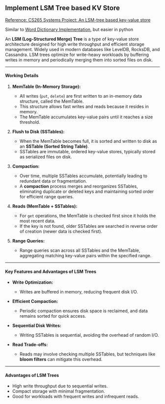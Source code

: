 ## Implement LSM Tree based KV Store

[Reference: CS265 Systems Project: An LSM-tree based key-value store](http://daslab.seas.harvard.edu/classes/cs265/project.html) <br>

Similar to [Word Dictionary Implementation](../28-word-dictionary-csv/), but easier in python<br>

An **LSM (Log-Structured Merge) Tree** is a type of key-value store architecture designed for high write throughput and efficient storage management. Widely used in modern databases like LevelDB, RocksDB, and Cassandra. LSM trees optimize for write-heavy workloads by buffering writes in memory and periodically merging them into sorted files on disk.

---

#### Working Details

1. **MemTable (In-Memory Storage):**
   - All writes (`put`, `delete`) are first written to an in-memory data structure, called the MemTable.
   - This structure allows fast writes and reads because it resides in memory.
   - The MemTable accumulates key-value pairs until it reaches a size threshold.

2. **Flush to Disk (SSTables):**
   - When the MemTable becomes full, it is sorted and written to disk as an **SSTable (Sorted String Table)**.
   - SSTables are immutable, ordered key-value stores, typically stored as serialized files on disk.

3. **Compaction:**
   - Over time, multiple SSTables accumulate, potentially leading to redundant data or fragmentation.
   - A **compaction** process merges and reorganizes SSTables, eliminating duplicate or deleted keys and maintaining sorted order for efficient range queries.

4. **Reads (MemTable + SSTables):**
   - For `get` operations, the MemTable is checked first since it holds the most recent data.
   - If the key is not found, older SSTables are searched in reverse order of creation (newer data is checked first).

5. **Range Queries:**
   - Range queries scan across all SSTables and the MemTable, aggregating matching key-value pairs within the specified range.

---

#### Key Features and Advantages of LSM Trees

- **Write Optimization:**
  - Writes are buffered in memory, reducing frequent disk I/O.

- **Efficient Compaction:**
  - Periodic compaction ensures disk space is reclaimed, and data remains sorted for quick access.

- **Sequential Disk Writes:**
  - Writing SSTables is sequential, avoiding the overhead of random I/O.

- **Read Trade-offs:**
  - Reads may involve checking multiple SSTables, but techniques like **bloom filters** can mitigate this overhead.

---

#### Advantages of LSM Trees

- High write throughput due to sequential writes.
- Compact storage with minimal fragmentation.
- Good for workloads with frequent writes and infrequent reads.
